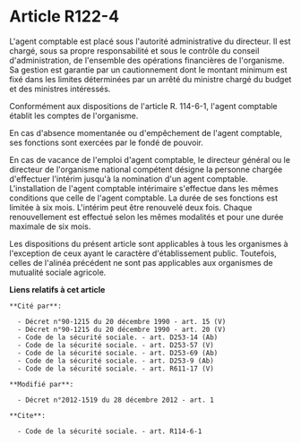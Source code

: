 # Article R122-4

L'agent comptable est placé sous l'autorité administrative du directeur. Il est chargé, sous sa propre responsabilité et sous
le contrôle du conseil d'administration, de l'ensemble des opérations financières de l'organisme. Sa gestion est garantie par
un cautionnement dont le montant minimum est fixé dans les limites déterminées par un arrêté du ministre chargé du budget et
des ministres intéressés. 

Conformément aux dispositions de l'article R. 114-6-1, l'agent comptable établit les comptes de l'organisme. 

En cas d'absence momentanée ou d'empêchement de l'agent comptable, ses fonctions sont exercées par le fondé de pouvoir.

En cas de vacance de l'emploi d'agent comptable, le directeur général ou le directeur de l'organisme national compétent
désigne la personne chargée d'effectuer l'intérim jusqu'à la nomination d'un agent comptable. L'installation de l'agent
comptable intérimaire s'effectue dans les mêmes conditions que celle de l'agent comptable. La durée de ses fonctions est
limitée à six mois. L'intérim peut être renouvelé deux fois. Chaque renouvellement est effectué selon les mêmes modalités et
pour une durée maximale de six mois.

Les dispositions du présent article sont applicables à tous les organismes à l'exception de ceux ayant le caractère
d'établissement public. Toutefois, celles de l'alinéa précédent ne sont pas applicables aux organismes de mutualité sociale
agricole.

**Liens relatifs à cet article**

	**Cité par**:

	  - Décret n°90-1215 du 20 décembre 1990 - art. 15 (V)
	  - Décret n°90-1215 du 20 décembre 1990 - art. 20 (V)
	  - Code de la sécurité sociale. - art. D253-14 (Ab)
	  - Code de la sécurité sociale. - art. D253-57 (V)
	  - Code de la sécurité sociale. - art. D253-69 (Ab)
	  - Code de la sécurité sociale. - art. D253-9 (Ab)
	  - Code de la sécurité sociale. - art. R611-17 (V)

	**Modifié par**:

	  - Décret n°2012-1519 du 28 décembre 2012 - art. 1

	**Cite**:

	  - Code de la sécurité sociale. - art. R114-6-1
